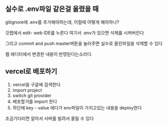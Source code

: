 
## 실수로 .env파일 같은걸 올렸을 때

gitignore에 .env를 추가해야하는데, 이럴때 어떻게 해야하나?

깃랩에서 edit- web IDE를 누른다
여기서 .env가 있으면 삭제를 시켜버린다

그리고 commit and push master버튼을 눌러주면
실수로 올린파일을 삭제할 수 있다

웹 에디터에서 변경한 내용이 반영된다는소리다.


## vercel로 배포하기

1.  vercel을 구글에 검색한다
2. import project
3. switch git provider
4. 배포할거를 import 한다
5. 하단에 key - value 에다가 env파일이 가지고있는 내용을 deploy한다

조금기다리면 알아서 서버를 빌려서 올릴 수 있다

